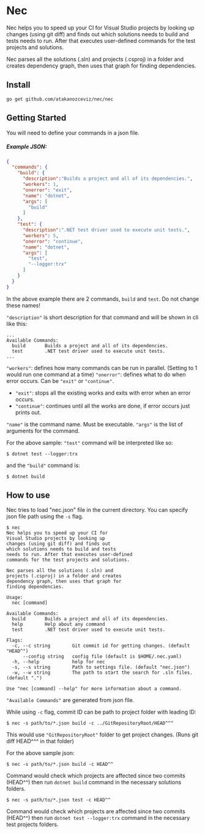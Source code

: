 # Nec

Nec helps you to speed up your CI for Visual Studio projects by looking up changes (using git diff) and finds out which solutions needs to build and tests needs to run. After that executes user-defined commands for the test projects and solutions.

Nec parses all the solutions (.sln) and projects (.csproj) in a folder and creates dependency graph, then uses that graph for finding dependencies.

## Install

```
go get github.com/atakanozceviz/nec/nec
```

## Getting Started

You will need to define your commands in a json file.

##### Example JSON:

```json
{
  "commands": {
    "build": {
      "description":"Builds a project and all of its dependencies.",
      "workers": 1,
      "onerror": "exit",
      "name": "dotnet",
      "args": [
        "build"
      ]
    },
    "test": {
      "description":".NET test driver used to execute unit tests.",
      "workers": 5,
      "onerror": "continue",
      "name": "dotnet",
      "args": [
        "test",
        "--logger:trx"
      ]
    }
  }
}
```

In the above example there are 2 commands, `build` and `test`. Do not change these names!

`"description"` is short description for that command and will be shown in cli like this: 

```console
...
Available Commands:
  build       Builds a project and all of its dependencies.
  test        .NET test driver used to execute unit tests.
...
```

`"workers"`: defines how many commands can be run in parallel. (Setting to 1 would run one command at a time)
`"onerror"`: defines what to do when error occurs. Can be `"exit"` or `"continue"`. 
- `"exit"`: stops all the existing works and exits with error when an error occurs.
- `"continue"`: continues until all the works are done, if error occurs just prints out.

`"name"` is the command name. Must be executable.
`"args"` is the list of arguments for the command.

For the above sample:
`"test"` command will be interpreted like so:

```command
$ dotnet test --logger:trx
```

and the `"build"` command is:

```command
$ dotnet build
```

## How to use

Nec tries to load "nec.json" file in the current directory. You can specify json file path using the `-s` flag.

```console
$ nec
Nec helps you to speed up your CI for
Visual Studio projects by looking up
changes (using git diff) and finds out
which solutions needs to build and tests
needs to run. After that executes user-defined
commands for the test projects and solutions.

Nec parses all the solutions (.sln) and
projects (.csproj) in a folder and creates
dependency graph, then uses that graph for
finding dependencies.

Usage:
  nec [command]

Available Commands:
  build       Builds a project and all of its dependencies.
  help        Help about any command
  test        .NET test driver used to execute unit tests.

Flags:
  -c, --c string        Git commit id for getting changes. (default "HEAD^")
      --config string   config file (default is $HOME/.nec.yaml)
  -h, --help            help for nec
  -s, --s string        Path to settings file. (default "nec.json")
  -w, --w string        The path to start the search for .sln files. (default ".")

Use "nec [command] --help" for more information about a command.
```

`"Available Commands"` are generated from json file.

While using `-c` flag, commit ID can be path to project folder with leading ID:

```console
$ nec -s path/to/*.json build -c ../GitRepositoryRoot/HEAD^^^
```

This would use `"GitRepositoryRoot"` folder to get project changes. (Runs git diff HEAD^^^ in that folder)

For the above sample json:

```console
$ nec -s path/to/*.json build -c HEAD^^
```

Command would check which projects are affected since two commits (HEAD^^) then run `dotnet build` command in the necessary solutions folders.

```console
$ nec -s path/to/*.json test -c HEAD^^
```

Command would check which projects are affected since two commits (HEAD^^) then run `dotnet test --logger:trx` command in the necessary test projects folders.
